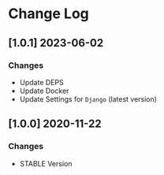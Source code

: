 # Change Log

## [1.0.1] 2023-06-02
### Changes

- Update DEPS
- Update Docker
- Update Settings for `Django` (latest version)

## [1.0.0] 2020-11-22
### Changes

- STABLE Version

